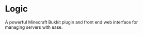 # Logic
A powerful Minecraft Bukkit plugin and front end web interface for managing servers with ease.
